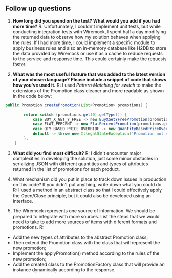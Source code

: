 ## Follow up questions 

1. **How long did you spend on the test? What would you add if you had more time?** 
  R: Unfortunately, I couldn't implement unit tests, but while conducting integration tests with Wiremock, I spent half a day modifying the returned data to observe how my solution behaves when applying the rules. If I had more time, I could implement a specific module to apply business rules and also an in-memory database like H2DB to store the data provided by Wiremock or use it as a cache to reduce requests to the service and response time. This could certainly make the requests faster.

2. **What was the most useful feature that was added to the latest version of your chosen language? Please include a snippet of code that shows how you've used it.** 
  R: I used _Pattern Matching for switch_ to make the extensions of the Promotion class cleaner and more readable as shown in the code below:

  ```java
  public Promotion createPromotion(List<Promotion> promotions) {
  
          return switch (promotions.get(0).getType()) {
              case BUY_X_GET_Y_FREE -> new BuyXGetYFreePromotion(promotions.get(0));
              case FLAT_PERCENT -> new FlatPercentPromotion(promotions.get(0));
              case QTY_BASED_PRICE_OVERRIDE -> new QuantityBasedPriceOverridePromotion(promotions.get(0));
              default -> throw new IllegalStateException("Promotion not supported: " + promotions.get(0).getType());
          };
      }
  ```

  

3. **What did you find most difficult?** 
  R: I didn't encounter major complexities in developing the solution, just some minor obstacles in serializing JSON with different quantities and types of attributes returned in the list of promotions for each product.

4. What mechanism did you put in place to track down issues in production on this code? If you didn’t put anything, write down what you could do. 
  R: I used a method in an abstract class so that I could effectively apply the Open/Close principle, but it could also be developed using an interface.

5. The Wiremock represents one source of information. We should be prepared to integrate with more sources. List the steps that we would need to take to add more sources of items with diferent formats and promotions.
  R:
- Add the new types of attributes to the abstract Promotion class;
- Then extend the Promotion class with the class that will represent the new promotion;
- Implement the applyPromotion() method according to the rules of the new promotion;
- Add the created class to the PromotionFactory class that will provide an instance dynamically according to the response.